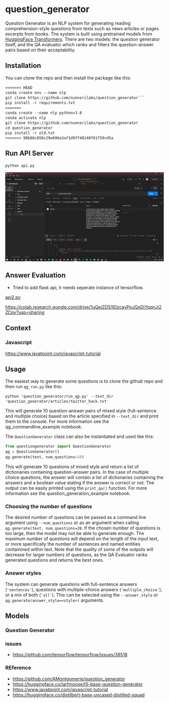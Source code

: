 # question_generator

Question Generator is an NLP system for generating reading comprehension-style questions from texts such as news articles or pages excerpts from books. The system is built using pretrained models from [HuggingFace Transformers](https://github.com/huggingface/transformers). There are two models: the question generator itself, and the QA evaluator which ranks and filters the question-answer pairs based on their acceptability.

## Installation

You can clone the repo and then install the package like this:

```
<<<<<<< HEAD
conda create env --name nlp
git clone https://github.com/nunnarilabs/question_generator```
pip install -r requirements.txt
=======
conda create --name nlp python=3.8
conda activate nlp
git clone https://github.com/nunnarilabs/question_generator
cd question_generator
pip install -r old.txt
>>>>>>> 98b86c858c29e696a3af1d9ff48140f61f59cd5a
```

## Run API Server 

```
python api.py
```

![postman](images/postman_qa.png)


## Answer Evaluation

- Tried to add flask api, it needs seperate instance of tensorflow. 

[api2.py](api2.py)

https://colab.research.google.com/drive/1uQeiZDS1lDzcayPpJQsDiYqqnJj2ZCpy?usp=sharing


## Context

### Javascript

https://www.javatpoint.com/javascript-tutorial

## Usage

The easiest way to generate some questions is to clone the github repo and then run `qg_run.py` like this:

```
python 'question_generator/run_qg.py' --text_dir 'question_generator/articles/twitter_hack.txt'
```

This will generate 10 question-answer pairs of mixed style (full-sentence and multiple choice) based on the article specified in `--text_dir` and print them to the console. For more information see the qg_commandline_example notebook.

The `QuestionGenerator` class can also be instantiated and used like this:

```python
from questiongenerator import QuestionGenerator
qg = QuestionGenerator()
qg.generate(text, num_questions=10)
```

This will generate 10 questions of mixed style and return a list of dictionaries containing question-answer pairs. In the case of multiple choice questions, the answer will contain a list of dictionaries containing the answers and a boolean value stating if the answer is correct or not. The output can be easily printed using the `print_qa()` function. For more information see the question_generation_example notebook.

### Choosing the number of questions

The desired number of questions can be passed as a command line argument using `--num_questions` or as an argument when calling `qg.generate(text, num_questions=20`. If the chosen number of questions is too large, then the model may not be able to generate enough. The maximum number of questions will depend on the length of the input text, or more specifically the number of sentences and named entities containined within text. Note that the quality of some of the outputs will decrease for larger numbers of questions, as the QA Evaluator ranks generated questions and returns the best ones.

### Answer styles

The system can generate questions with full-sentence answers (`'sentences'`), questions with multiple-choice answers (`'multiple_choice'`), or a mix of both (`'all'`). This can be selected using the `--answer_style` or `qg.generate(answer_style=<style>)` arguments.

## Models

### Question Generator

### issues

- https://github.com/tensorflow/tensorflow/issues/38518

### REference

- https://github.com/AMontgomerie/question_generator
- https://huggingface.co/iarfmoose/t5-base-question-generator
- https://www.javatpoint.com/javascript-tutorial
- https://huggingface.co/distilbert-base-uncased-distilled-squad
